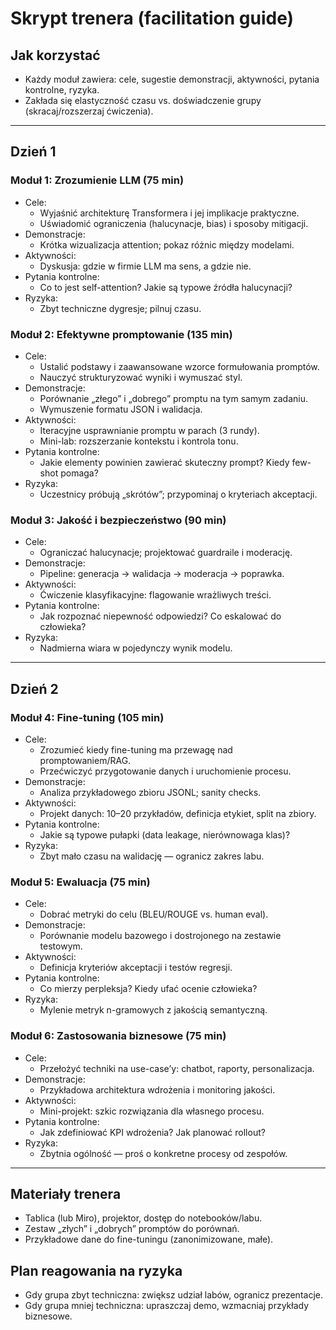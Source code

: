 # Skrypt trenera (facilitation guide)

## Jak korzystać
- Każdy moduł zawiera: cele, sugestie demonstracji, aktywności, pytania kontrolne, ryzyka.
- Zakłada się elastyczność czasu vs. doświadczenie grupy (skracaj/rozszerzaj ćwiczenia).

---

## Dzień 1

### Moduł 1: Zrozumienie LLM (75 min)
- Cele:
  - Wyjaśnić architekturę Transformera i jej implikacje praktyczne.
  - Uświadomić ograniczenia (halucynacje, bias) i sposoby mitigacji.
- Demonstracje:
  - Krótka wizualizacja attention; pokaz różnic między modelami.
- Aktywności:
  - Dyskusja: gdzie w firmie LLM ma sens, a gdzie nie.
- Pytania kontrolne:
  - Co to jest self-attention? Jakie są typowe źródła halucynacji?
- Ryzyka:
  - Zbyt techniczne dygresje; pilnuj czasu.

### Moduł 2: Efektywne promptowanie (135 min)
- Cele:
  - Ustalić podstawy i zaawansowane wzorce formułowania promptów.
  - Nauczyć strukturyzować wyniki i wymuszać styl.
- Demonstracje:
  - Porównanie „złego” i „dobrego” promptu na tym samym zadaniu.
  - Wymuszenie formatu JSON i walidacja.
- Aktywności:
  - Iteracyjne usprawnianie promptu w parach (3 rundy).
  - Mini-lab: rozszerzanie kontekstu i kontrola tonu.
- Pytania kontrolne:
  - Jakie elementy powinien zawierać skuteczny prompt? Kiedy few-shot pomaga?
- Ryzyka:
  - Uczestnicy próbują „skrótów”; przypominaj o kryteriach akceptacji.

### Moduł 3: Jakość i bezpieczeństwo (90 min)
- Cele:
  - Ograniczać halucynacje; projektować guardraile i moderację.
- Demonstracje:
  - Pipeline: generacja → walidacja → moderacja → poprawka.
- Aktywności:
  - Ćwiczenie klasyfikacyjne: flagowanie wrażliwych treści.
- Pytania kontrolne:
  - Jak rozpoznać niepewność odpowiedzi? Co eskalować do człowieka?
- Ryzyka:
  - Nadmierna wiara w pojedynczy wynik modelu.

---

## Dzień 2

### Moduł 4: Fine-tuning (105 min)
- Cele:
  - Zrozumieć kiedy fine-tuning ma przewagę nad promptowaniem/RAG.
  - Przećwiczyć przygotowanie danych i uruchomienie procesu.
- Demonstracje:
  - Analiza przykładowego zbioru JSONL; sanity checks.
- Aktywności:
  - Projekt danych: 10–20 przykładów, definicja etykiet, split na zbiory.
- Pytania kontrolne:
  - Jakie są typowe pułapki (data leakage, nierównowaga klas)?
- Ryzyka:
  - Zbyt mało czasu na walidację — ogranicz zakres labu.

### Moduł 5: Ewaluacja (75 min)
- Cele:
  - Dobrać metryki do celu (BLEU/ROUGE vs. human eval).
- Demonstracje:
  - Porównanie modelu bazowego i dostrojonego na zestawie testowym.
- Aktywności:
  - Definicja kryteriów akceptacji i testów regresji.
- Pytania kontrolne:
  - Co mierzy perpleksja? Kiedy ufać ocenie człowieka?
- Ryzyka:
  - Mylenie metryk n-gramowych z jakością semantyczną.

### Moduł 6: Zastosowania biznesowe (75 min)
- Cele:
  - Przełożyć techniki na use-case’y: chatbot, raporty, personalizacja.
- Demonstracje:
  - Przykładowa architektura wdrożenia i monitoring jakości.
- Aktywności:
  - Mini-projekt: szkic rozwiązania dla własnego procesu.
- Pytania kontrolne:
  - Jak zdefiniować KPI wdrożenia? Jak planować rollout?
- Ryzyka:
  - Zbytnia ogólność — proś o konkretne procesy od zespołów.

---

## Materiały trenera
- Tablica (lub Miro), projektor, dostęp do notebooków/labu.
- Zestaw „złych” i „dobrych” promptów do porównań.
- Przykładowe dane do fine-tuningu (zanonimizowane, małe).

## Plan reagowania na ryzyka
- Gdy grupa zbyt techniczna: zwiększ udział labów, ogranicz prezentacje.
- Gdy grupa mniej techniczna: upraszczaj demo, wzmacniaj przykłady biznesowe.